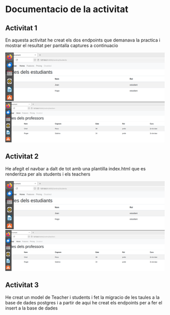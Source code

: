 <h1>Documentacio de la activitat</h1>

<h2>Activitat 1</h2>
<p>En aquesta activitat he creat els dos endpoints que demanava la practica i mostrar el resultat per pantalla captures a continuacio</p>
<img src="students.png">
<img src="teachers.png">

<h2>Activitat 2</h2>
<p>He afegit el navbar a dalt de tot amb una plantilla index.html que es renderitza  per als students i els teachers</p>
<img src="students.png">
<img src="teachers.png">

<h2>Activitat 3</h2>
<p>He creat un model de Teacher i students i fet la migracio de les taules a la base de dades postgres i a partir de aqui he creat els endpoints per a fer el insert a la base de dades</p>